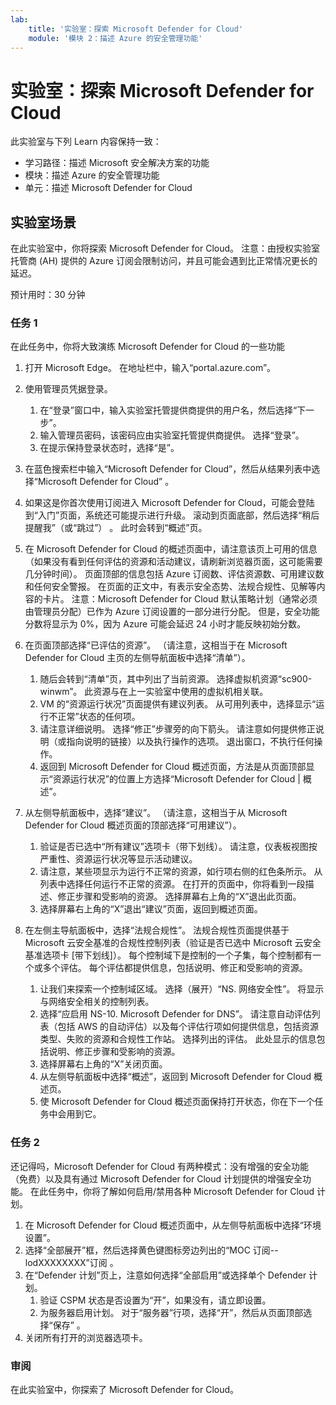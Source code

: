 ```yaml
---
lab:
    title: '实验室：探索 Microsoft Defender for Cloud'    
    module: '模块 2：描述 Azure 的安全管理功能'
---
```



# <a name="lab-explore-microsoft-defender-for-cloud"></a>实验室：探索 Microsoft Defender for Cloud

此实验室与下列 Learn 内容保持一致：

- 学习路径：描述 Microsoft 安全解决方案的功能
- 模块：描述 Azure 的安全管理功能
- 单元：描述 Microsoft Defender for Cloud

## <a name="lab-scenario"></a>实验室场景

在此实验室中，你将探索 Microsoft Defender for Cloud。  注意：由授权实验室托管商 (AH) 提供的 Azure 订阅会限制访问，并且可能会遇到比正常情况更长的延迟。

预计用时：30 分钟

### <a name="task-1"></a>任务 1

在此任务中，你将大致演练 Microsoft Defender for Cloud 的一些功能

1. 打开 Microsoft Edge。 在地址栏中，输入“portal.azure.com”。
1. 使用管理员凭据登录。
    1. 在“登录”窗口中，输入实验室托管提供商提供的用户名，然后选择“下一步”。
    1. 输入管理员密码，该密码应由实验室托管提供商提供。 选择“登录”。
    1. 在提示保持登录状态时，选择“是”。

1. 在蓝色搜索栏中输入“Microsoft Defender for Cloud”，然后从结果列表中选择“Microsoft Defender for Cloud” 。

1. 如果这是你首次使用订阅进入 Microsoft Defender for Cloud，可能会登陆到“入门”页面，系统还可能提示进行升级。  滚动到页面底部，然后选择“稍后提醒我”（或“跳过”） 。  此时会转到“概述”页。

1. 在 Microsoft Defender for Cloud 的概述页面中，请注意该页上可用的信息（如果没有看到任何评估的资源和活动建议，请刷新浏览器页面，这可能需要几分钟时间）。  页面顶部的信息包括 Azure 订阅数、评估资源数、可用建议数和任何安全警报。  在页面的正文中，有表示安全态势、法规合规性、见解等内容的卡片。  注意：Microsoft Defender for Cloud 默认策略计划（通常必须由管理员分配）已作为 Azure 订阅设置的一部分进行分配。 但是，安全功能分数将显示为 0%，因为 Azure 可能会延迟 24 小时才能反映初始分数。

1. 在页面顶部选择“已评估的资源”。  （请注意，这相当于在 Microsoft Defender for Cloud 主页的左侧导航面板中选择“清单”）。
    1. 随后会转到“清单”页，其中列出了当前资源。 选择虚拟机资源“sc900-winwm”。 此资源与在上一实验室中使用的虚拟机相关联。
    1. VM 的“资源运行状况”页面提供有建议列表。  从可用列表中，选择显示“运行不正常”状态的任何项。
    1. 请注意详细说明。  选择“修正”步骤旁的向下箭头。 请注意如何提供修正说明（或指向说明的链接）以及执行操作的选项。  退出窗口，不执行任何操作。
    1. 返回到 Microsoft Defender for Cloud 概述页面，方法是从页面顶部显示“资源运行状况”的位置上方选择“Microsoft Defender for Cloud | 概述”。

1. 从左侧导航面板中，选择“建议”。  （请注意，这相当于从 Microsoft Defender for Cloud 概述页面的顶部选择“可用建议”）。
    1. 验证是否已选中“所有建议”选项卡（带下划线）。  请注意，仪表板视图按严重性、资源运行状况等显示活动建议。
    1. 请注意，某些项显示为运行不正常的资源，如行项右侧的红色条所示。  从列表中选择任何运行不正常的资源。  在打开的页面中，你将看到一段描述、修正步骤和受影响的资源。 选择屏幕右上角的“X”退出此页面。
    1. 选择屏幕右上角的“X”退出“建议”页面，返回到概述页面。

1. 在左侧主导航面板中，选择“法规合规性”。 法规合规性页面提供基于 Microsoft 云安全基准的合规性控制列表（验证是否已选中 Microsoft 云安全基准选项卡 [带下划线]）。 每个控制域下是控制的一个子集，每个控制都有一个或多个评估。 每个评估都提供信息，包括说明、修正和受影响的资源。
    1. 让我们来探索一个控制域区域。 选择（展开）“NS. 网络安全性”。 将显示与网络安全相关的控制列表。
    1. 选择“应启用 NS-10. Microsoft Defender for DNS”。 请注意自动评估列表（包括 AWS 的自动评估）以及每个评估行项如何提供信息，包括资源类型、失败的资源和合规性工作站。 选择列出的评估。  此处显示的信息包括说明、修正步骤和受影响的资源。
    1. 选择屏幕右上角的“X”关闭页面。
    1. 从左侧导航面板中选择“概述”，返回到 Microsoft Defender for Cloud 概述页。
    1. 使 Microsoft Defender for Cloud 概述页面保持打开状态，你在下一个任务中会用到它。

### <a name="task-2"></a>任务 2

还记得吗，Microsoft Defender for Cloud 有两种模式：没有增强的安全功能（免费）以及具有通过 Microsoft Defender for Cloud 计划提供的增强安全功能。 在此任务中，你将了解如何启用/禁用各种 Microsoft Defender for Cloud 计划。

1. 在 Microsoft Defender for Cloud 概述页面中，从左侧导航面板中选择“环境设置”。
1. 选择“全部展开”框，然后选择黄色键图标旁边列出的“MOC 订阅--lodXXXXXXXX”订阅 。
1. 在“Defender 计划”页上，注意如何选择“全部启用”或选择单个 Defender 计划。 
    1. 验证 CSPM 状态是否设置为“开”，如果没有，请立即设置。  
    1. 为服务器启用计划。  对于“服务器”行项，选择“开”，然后从页面顶部选择“保存” 。
1. 关闭所有打开的浏览器选项卡。

### <a name="review"></a>审阅

在此实验室中，你探索了 Microsoft Defender for Cloud。
